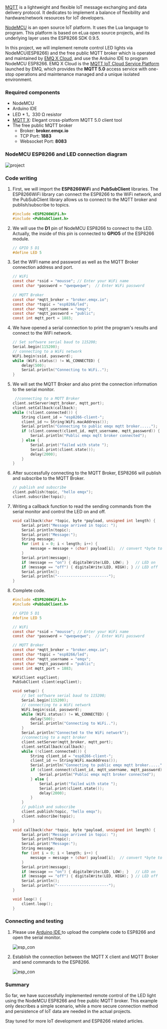 
[MQTT](https://en.wikipedia.org/wiki/MQTT) is a lightweight and flexible IoT message exchanging and data delivery protocol. It dedicates to implement a balance of flexibility and hardware/network resources for IoT developers.

[NodeMCU](https://www.nodemcu.com/) is an open source IoT platform. It uses the Lua language to program. This platform is based on eLua open source projects, and its underlying layer uses the ESP8266 SDK 0.9.5.

In this project, we will implement remote control LED lights via NodeMCU(ESP8266) and the free public MQTT broker which is operated and maintained by [EMQ X Cloud](https://www.emqx.com/en/cloud), and use the Arduino IDE to program NodeMCU ESP8266. EMQ X Cloud is the [MQTT IoT Cloud Service Platform](https://www.emqx.com/en/cloud) launched by EMQ, which provides the **MQTT 5.0** access service with one-stop operations and maintenance managed and a unique isolated environment.


### Required components

* NodeMCU
* Arduino IDE
* LED * 1，330 Ω resistor
* [MQTT X](https://mqttx.app/): Elegant cross-platform MQTT 5.0 client tool
* The free public MQTT broker
  - Broker:  **broker.emqx.io**
  - TCP Port:  **1883**
  - Websocket Port:  **8083**



### NodeMCU ESP8266 and LED connection diagram

![project](https://static.emqx.net/images/esp8266_control_led.png)



### Code writing

1. First, we will import the **ESP8266WiFi** and **PubSubClient** libraries. The ESP8266WiFi library can connect the ESP8266 to the WiFi network, and the PubSubClient library allows us to connect to the MQTT broker and publish/subscribe to topics.

   ```c
   #include <ESP8266WiFi.h>
   #include <PubSubClient.h>
   ```

2. We will use the **D1** pin of NodeMCU ESP8266 to connect to the LED. Actually, the inside of this pin is connected to **GPIO5** of the ESP8266 module.

   ```c
   // GPIO 5 D1
   #define LED 5
   ```

3. Set the WIFI name and password as well as the MQTT Broker connection address and port.

   ```c
   // WiFi
   const char *ssid = "mousse"; // Enter your WiFi name
   const char *password = "qweqweqwe";  // Enter WiFi password
    
   // MQTT Broker
   const char *mqtt_broker = "broker.emqx.io";
   const char *topic = "esp8266/led";
   const char *mqtt_username = "emqx";
   const char *mqtt_password = "public";
   const int mqtt_port = 1883;
   ```

4. We have opened a serial connection to print the program's results and connect to the WiFi network.

   ```c
   // Set software serial baud to 115200;
   Serial.begin(115200);
   // connecting to a WiFi network
   WiFi.begin(ssid, password);
   while (WiFi.status() != WL_CONNECTED) {
       delay(500);
       Serial.println("Connecting to WiFi..");
   }
   ```

5. We will set the MQTT Broker and also print the connection information to the serial monitor.

   ```c
    //connecting to a MQTT Broker
   client.setServer(mqtt_broker, mqtt_port);
   client.setCallback(callback);
   while (!client.connected()) {
       String client_id = "esp8266-client-";
       client_id += String(WiFi.macAddress());
       Serial.println("Connecting to public emqx mqtt broker.....");
       if (client.connect(client_id, mqtt_username, mqtt_password)) {
           Serial.println("Public emqx mqtt broker connected");
       } else {
           Serial.print("failed with state ");
           Serial.print(client.state());
           delay(2000);
       }
   }
   ```

6. After successfully connecting to the MQTT Broker, ESP8266 will publish and subscribe to the MQTT Broker.

   ```c
   // publish and subscribe
   client.publish(topic, "hello emqx");
   client.subscribe(topic);
   ```

7. Writing a callback function to read the sending commands from the serial monitor and control the LED on and off.

   ```c
   void callback(char *topic, byte *payload, unsigned int length) {
       Serial.print("Message arrived in topic: ");
       Serial.println(topic);
       Serial.print("Message:");
       String message;
       for (int i = 0; i < length; i++) {
           message = message + (char) payload[i];  // convert *byte to string
       }
       Serial.print(message);
       if (message == "on") { digitalWrite(LED, LOW); }   // LED on
       if (message == "off") { digitalWrite(LED, HIGH); } // LED off
       Serial.println();
       Serial.println("-----------------------");
   }
   ```

8. Complete code.

   ```c
   #include <ESP8266WiFi.h>
   #include <PubSubClient.h>
   
   // GPIO 5 D1
   #define LED 5
   
   // WiFi
   const char *ssid = "mousse"; // Enter your WiFi name
   const char *password = "qweqweqwe";  // Enter WiFi password
   
   // MQTT Broker
   const char *mqtt_broker = "broker.emqx.io";
   const char *topic = "esp8266/led";
   const char *mqtt_username = "emqx";
   const char *mqtt_password = "public";
   const int mqtt_port = 1883;
   
   WiFiClient espClient;
   PubSubClient client(espClient);
   
   void setup() {
       // Set software serial baud to 115200;
       Serial.begin(115200);
       // connecting to a WiFi network
       WiFi.begin(ssid, password);
       while (WiFi.status() != WL_CONNECTED) {
           delay(500);
           Serial.println("Connecting to WiFi..");
       }
       Serial.println("Connected to the WiFi network");
       //connecting to a mqtt broker
       client.setServer(mqtt_broker, mqtt_port);
       client.setCallback(callback);
       while (!client.connected()) {
           String client_id = "esp8266-client-";
           client_id += String(WiFi.macAddress());
           Serial.println("Connecting to public emqx mqtt broker.....");
           if (client.connect(client_id, mqtt_username, mqtt_password)) {
               Serial.println("Public emqx mqtt broker connected");
           } else {
               Serial.print("failed with state ");
               Serial.print(client.state());
               delay(2000);
           }
       }
       // publish and subscribe
       client.publish(topic, "hello emqx");
       client.subscribe(topic);
   }
   
   void callback(char *topic, byte *payload, unsigned int length) {
       Serial.print("Message arrived in topic: ");
       Serial.println(topic);
       Serial.print("Message:");
       String message;
       for (int i = 0; i < length; i++) {
           message = message + (char) payload[i];  // convert *byte to string
       }
       Serial.print(message);
       if (message == "on") { digitalWrite(LED, LOW); }   // LED on
       if (message == "off") { digitalWrite(LED, HIGH); } // LED off
       Serial.println();
       Serial.println("-----------------------");
   }
   
   void loop() {
       client.loop();
   }
   ```



### Connecting and testing

1. Please use [Arduino IDE ](<https://www.arduino.cc/en/Main/Software>) to upload the complete code to ESP8266 and open the serial monitor.

   ![esp_con](https://static.emqx.net/images/esp8266_connect_ssuccessful.png)

2. Establish the connection between the MQTT X client and MQTT Broker and send commands to the ESP8266.

   ![esp_con](https://static.emqx.net/images/esp8266_control_led_publish.png)



### Summary

So far, we have successfully implemented remote control of the LED light using the NodeMCU ESP8266 and free public MQTT broker. This example only describes a simple scenario, while a more secure connection method and persistence of IoT data are needed in the actual projects.

Stay tuned for more IoT development and ESP8266 related articles.